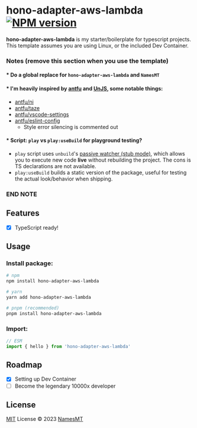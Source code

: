# hono-adapter-aws-lambda [![NPM version](https://img.shields.io/npm/v/hono-adapter-aws-lambda?color=a1b858&label=)](https://www.npmjs.com/package/hono-adapter-aws-lambda)

**hono-adapter-aws-lambda** is my starter/boilerplate for typescript projects.  
This template assumes you are using Linux, or the included Dev Container.

### Notes (remove this section when you use the template)
#### * Do a global replace for `hono-adapter-aws-lambda` and `NamesMT`

#### * I'm heavily inspired by [antfu](https://github.com/antfu) and [UnJS](https://github.com/unjs), some notable things:
- [antfu/ni](https://github.com/antfu/ni)
- [antfu/taze](https://github.com/antfu/taze)
- [antfu/vscode-settings](https://github.com/antfu/vscode-settings)
- [antfu/eslint-config](https://github.com/antfu/eslint-config)
  - Style error silencing is commented out

#### * Script: `play` vs `play:useBuild` for playground testing?
- `play` script uses `unbuild`'s [passive watcher (stub mode)](https://github.com/unjs/unbuild#-passive-watcher), which allows you to execute new code **live** without rebuilding the project. The cons is TS declarations are not available.
- `play:useBuild` builds a static version of the package, useful for testing the actual look/behavior when shipping.
### END NOTE

## Features
- [x] TypeScript ready!

## Usage
### Install package:
```sh
# npm
npm install hono-adapter-aws-lambda

# yarn
yarn add hono-adapter-aws-lambda

# pnpm (recommended)
pnpm install hono-adapter-aws-lambda
```

### Import:
```ts
// ESM
import { hello } from 'hono-adapter-aws-lambda'
```

## Roadmap

- [x] Setting up Dev Container
- [ ] Become the legendary 10000x developer

## License

[MIT](./LICENSE) License © 2023 [NamesMT](https://github.com/NamesMT)

